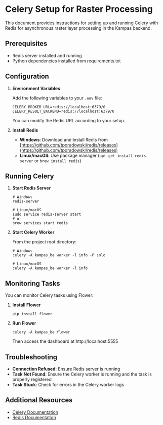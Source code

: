 # Celery Setup for Raster Processing

This document provides instructions for setting up and running Celery with Redis for asynchronous raster layer processing in the Kampas backend.

## Prerequisites

- Redis server installed and running
- Python dependencies installed from requirements.txt

## Configuration

1. **Environment Variables**

   Add the following variables to your `.env` file:

   ```
   CELERY_BROKER_URL=redis://localhost:6379/0
   CELERY_RESULT_BACKEND=redis://localhost:6379/0
   ```

   You can modify the Redis URL according to your setup.

2. **Install Redis**

   - **Windows**: Download and install Redis from [https://github.com/tporadowski/redis/releases](https://github.com/tporadowski/redis/releases)
   - **Linux/macOS**: Use package manager (`apt-get install redis-server` or `brew install redis`)

## Running Celery

1. **Start Redis Server**

   ```
   # Windows
   redis-server

   # Linux/macOS
   sudo service redis-server start
   # or
   brew services start redis
   ```

2. **Start Celery Worker**

   From the project root directory:

   ```
   # Windows
   celery -A kampas_be worker -l info -P solo

   # Linux/macOS
   celery -A kampas_be worker -l info
   ```

## Monitoring Tasks

You can monitor Celery tasks using Flower:

1. **Install Flower**

   ```
   pip install flower
   ```

2. **Run Flower**

   ```
   celery -A kampas_be flower
   ```

   Then access the dashboard at http://localhost:5555

## Troubleshooting

- **Connection Refused**: Ensure Redis server is running
- **Task Not Found**: Ensure the Celery worker is running and the task is properly registered
- **Task Stuck**: Check for errors in the Celery worker logs

## Additional Resources

- [Celery Documentation](https://docs.celeryq.dev/)
- [Redis Documentation](https://redis.io/documentation)